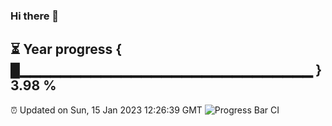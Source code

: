 ### Hi there 👋
⏳ Year progress { █▁▁▁▁▁▁▁▁▁▁▁▁▁▁▁▁▁▁▁▁▁▁▁▁▁▁▁▁▁ } 3.98 %
---
⏰ Updated on Sun, 15 Jan 2023 12:26:39 GMT
![Progress Bar CI](https://github.com/liununu/liununu/workflows/Progress%20Bar%20CI/badge.svg)
